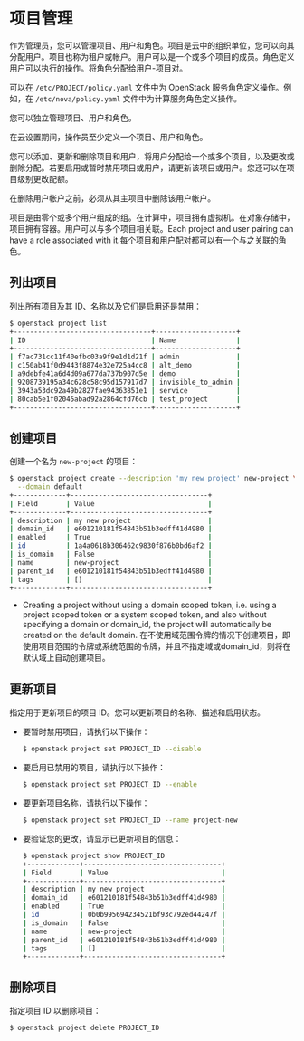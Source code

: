 # 项目管理       

作为管理员，您可以管理项目、用户和角色。项目是云中的组织单位，您可以向其分配用户。项目也称为租户或帐户。用户可以是一个或多个项目的成员。角色定义用户可以执行的操作。将角色分配给用户-项目对。

可以在 `/etc/PROJECT/policy.yaml` 文件中为 OpenStack 服务角色定义操作。例如，在 `/etc/nova/policy.yaml` 文件中为计算服务角色定义操作。

您可以独立管理项目、用户和角色。

在云设置期间，操作员至少定义一个项目、用户和角色。

您可以添加、更新和删除项目和用户，将用户分配给一个或多个项目，以及更改或删除分配。若要启用或暂时禁用项目或用户，请更新该项目或用户。您还可以在项目级别更改配额。

在删除用户帐户之前，必须从其主项目中删除该用户帐户。

项目是由零个或多个用户组成的组。在计算中，项目拥有虚拟机。在对象存储中，项目拥有容器。用户可以与多个项目相关联。Each project and user pairing can have a role associated with it.每个项目和用户配对都可以有一个与之关联的角色。

## 列出项目

列出所有项目及其 ID、名称以及它们是启用还是禁用：

```bash
$ openstack project list
+----------------------------------+--------------------+
| ID                               | Name               |
+----------------------------------+--------------------+
| f7ac731cc11f40efbc03a9f9e1d1d21f | admin              |
| c150ab41f0d9443f8874e32e725a4cc8 | alt_demo           |
| a9debfe41a6d4d09a677da737b907d5e | demo               |
| 9208739195a34c628c58c95d157917d7 | invisible_to_admin |
| 3943a53dc92a49b2827fae94363851e1 | service            |
| 80cab5e1f02045abad92a2864cfd76cb | test_project       |
+----------------------------------+--------------------+
```

## 创建项目

创建一个名为 `new-project` 的项目：

```bash
$ openstack project create --description 'my new project' new-project \
  --domain default
+-------------+----------------------------------+
| Field       | Value                            |
+-------------+----------------------------------+
| description | my new project                   |
| domain_id   | e601210181f54843b51b3edff41d4980 |
| enabled     | True                             |
| id          | 1a4a0618b306462c9830f876b0bd6af2 |
| is_domain   | False                            |
| name        | new-project                      |
| parent_id   | e601210181f54843b51b3edff41d4980 |
| tags        | []                               |
+-------------+----------------------------------+
```

- Creating a project without using a domain scoped token, i.e. using a project scoped token or a system scoped token, and also without specifying a domain or domain_id, the project will automatically be created on the default domain.
  在不使用域范围令牌的情况下创建项目，即使用项目范围的令牌或系统范围的令牌，并且不指定域或domain_id，则将在默认域上自动创建项目。

## 更新项目

指定用于更新项目的项目 ID。您可以更新项目的名称、描述和启用状态。

- 要暂时禁用项目，请执行以下操作：

  ```bash
  $ openstack project set PROJECT_ID --disable
  ```

- 要启用已禁用的项目，请执行以下操作：

  ```bash
  $ openstack project set PROJECT_ID --enable
  ```

- 要更新项目名称，请执行以下操作：

  ```bash
  $ openstack project set PROJECT_ID --name project-new
  ```

- 要验证您的更改，请显示已更新项目的信息：

  ```bash
  $ openstack project show PROJECT_ID
  +-------------+----------------------------------+
  | Field       | Value                            |
  +-------------+----------------------------------+
  | description | my new project                   |
  | domain_id   | e601210181f54843b51b3edff41d4980 |
  | enabled     | True                             |
  | id          | 0b0b995694234521bf93c792ed44247f |
  | is_domain   | False                            |
  | name        | new-project                      |
  | parent_id   | e601210181f54843b51b3edff41d4980 |
  | tags        | []                               |
  +-------------+----------------------------------+
  ```

## 删除项目

指定项目 ID 以删除项目：

```bash
$ openstack project delete PROJECT_ID
```
